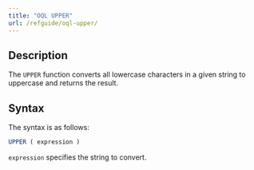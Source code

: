 ```yaml
---
title: "OQL UPPER"
url: /refguide/oql-upper/
---
```


## Description

The `UPPER` function converts all lowercase characters in a given string to uppercase and returns the result.

## Syntax

The syntax is as follows:

```sql {linenos=false}
UPPER ( expression )
```

`expression` specifies the string to convert.
